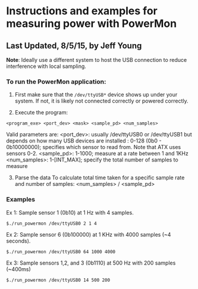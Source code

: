 # Instructions and examples for measuring power with PowerMon

## Last Updated, 8/5/15, by Jeff Young

**Note**: Ideally use a different system to host the USB connection to reduce interference with
local sampling.

### To run the PowerMon application:

1. First make sure that the `/dev/ttyUSB*` device shows up under your system. If not, it is likely not connected correctly or powered correctly.

2. Execute the program:

`<program_exe> <port_dev> <mask> <sample_pd> <num_samples>`

Valid parameters are:
<port_dev>:  usually /dev/ttyUSB0 or /dev/ttyUSB1 but depends on how many USB devices are installed
<mask>: 0-128 (0b0 - 0b10000000); specifies which sensor to read from. Note that ATX uses sensors 0-2.
<sample_pd>: 1-1000; measure at a rate between 1 and 1KHz
<num_samples>: 1-[INT_MAX]; specify the total number of samples to measure

3. Parse the data
To calculate total time taken for a specific sample rate and number of samples: <num_samples> / <sample_pd>

### Examples
  
Ex 1: Sample sensor 1 (0b10) at 1 Hz with 4 samples.
  
`$./run_powermon /dev/ttyUSB0 2 1 4`

Ex 2: Sample sensor 6 (0b100000) at 1 KHz with 4000 samples (~4 seconds).

`$./run_powermon /dev/ttyUSB0 64 1000 4000`

Ex 3: Sample sensors 1,2, and 3 (0b1110) at 500 Hz with 200 samples (~400ms)

`$./run_powermon /dev/ttyUSB0 14 500 200`
